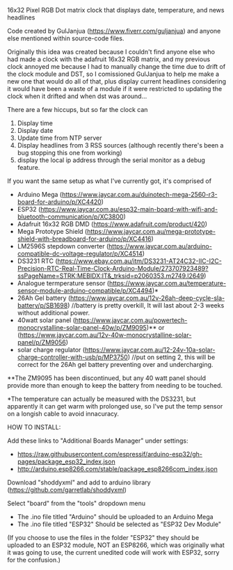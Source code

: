 16x32 Pixel RGB Dot matrix clock that displays date, temperature, and news headlines

Code created by GulJanjua (https://www.fiverr.com/guljanjua) and anyone else mentioned within source-code files.

Originally this idea was created because I couldn't find anyone else who had made a clock with the adafruit 16x32 RGB matrix, and my previous clock annoyed me because I had to manually change the time due to drift of the clock module and DST, so I comissioned GulJanjua to help me make a new one that would do all of that, plus display current headlines considering it would have been a waste of a module if it were restricted to updating the clock when it drifted and when dst was around...

There are a few hiccups, but so far the clock can

  1. Display time
  2. Display date
  3. Update time from NTP server
  4. Display headlines from 3 RSS sources (although recently there's been a bug stopping this one from working)
  5. display the local ip address through the serial monitor as a debug feature.

If you want the same setup as what I've currently got, it's comprised of 
  - Arduino Mega (https://www.jaycar.com.au/duinotech-mega-2560-r3-board-for-arduino/p/XC4420)
  - ESP32        (https://www.jaycar.com.au/esp32-main-board-with-wifi-and-bluetooth-communication/p/XC3800)
  - Adafruit 16x32 RGB DMD (https://www.adafruit.com/product/420)
  - Mega Prototype Shield (https://www.jaycar.com.au/mega-prototype-shield-with-breadboard-for-arduino/p/XC4416)
  - LM2596S stepdown converter (https://www.jaycar.com.au/arduino-compatible-dc-voltage-regulator/p/XC4514)
  - DS3231 RTC (https://www.ebay.com.au/itm/DS3231-AT24C32-IIC-I2C-Precision-RTC-Real-Time-Clock-Arduino-Module/273707923489?ssPageName=STRK:MEBIDX:IT&_trksid=p2060353.m2749.l2649) 
  - Analogue termperature sensor (https://www.jaycar.com.au/temperature-sensor-module-arduino-compatible/p/XC4494)*
  - 26Ah Gel battery (https://www.jaycar.com.au/12v-26ah-deep-cycle-sla-battery/p/SB1698) //battery is pretty overkill, It will last about 2-3 weeks without                                                                                                   additional power.
  - 40watt solar panel (https://www.jaycar.com.au/powertech-monocrystalline-solar-panel-40w/p/ZM9095)**
                 or    (https://www.jaycar.com.au/12v-40w-monocrystalline-solar-panel/p/ZM9056)
  - solar charge regulator (https://www.jaycar.com.au/12-24v-10a-solar-charge-controller-with-usb/p/MP3750) //put on setting 2, this will be correct for the                                                                                                                  26Ah gel battery preventing over and undercharging.

**The ZM9095 has been discontinued, but any 40 watt panel should provide more than enough to keep the battery from needing to be touched.

*The temperature can actually be measured with the DS3231, but apparently it can get warm with prolonged use, so I've put the temp sensor on a longish cable to avoid innacuracy.

HOW TO INSTALL:

Add these links to "Additional Boards Manager" under settings:
  - https://raw.githubusercontent.com/espressif/arduino-esp32/gh-pages/package_esp32_index.json
  - http://arduino.esp8266.com/stable/package_esp8266com_index.json

Download "shoddyxml" and add to arduino library (https://github.com/garretlab/shoddyxml)

Select "board" from the "tools" dropdown menu

  - The .ino file titled "Arduino" should be uploaded to an Arduino Mega
  - The .ino file titled "ESP32" Should be selected as "ESP32 Dev Module"

(If you choose to use the files in the folder "ESP32" they should be uploaded to an ESP32 module, NOT an ESP8266, which was originally what it was going to use, the current unedited code will work with ESP32, sorry for the confusion.)
